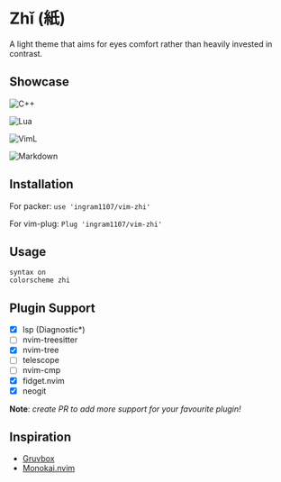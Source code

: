 # Zhǐ (紙)

A light theme that aims for eyes comfort rather than heavily invested in
contrast.

## Showcase

![C++](https://i.imgur.com/uk25SFr.png)

![Lua](https://i.imgur.com/22ZThTr.png)

![VimL](https://i.imgur.com/1N6bD03.png)

![Markdown](https://i.imgur.com/XIokbKJ.png)

## Installation

For packer: `use 'ingram1107/vim-zhi'`

For vim-plug: `Plug 'ingram1107/vim-zhi'`

## Usage

```viml
syntax on
colorscheme zhi
```

## Plugin Support

- [x] lsp (Diagnostic*)
- [ ] nvim-treesitter
- [x] nvim-tree
- [ ] telescope
- [ ] nvim-cmp
- [x] fidget.nvim
- [x] neogit

**Note**: *create PR to add more support for your favourite plugin!*

## Inspiration

- [Gruvbox](https://github.com/morhetz/gruvbox)
- [Monokai.nvim](https://github.com/tanvirtin/monokai.nvim)
